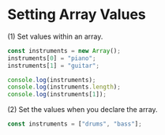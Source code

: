 # Setting Array Values

(1) Set values within an array.

```javascript
const instruments = new Array();
instruments[0] = "piano";
instruments[1] = "guitar";

console.log(instruments);
console.log(instruments.length);
console.log(instruments[1]);
```

(2) Set the values when you declare the array.

```javascript
const instruments = ["drums", "bass"];
```

